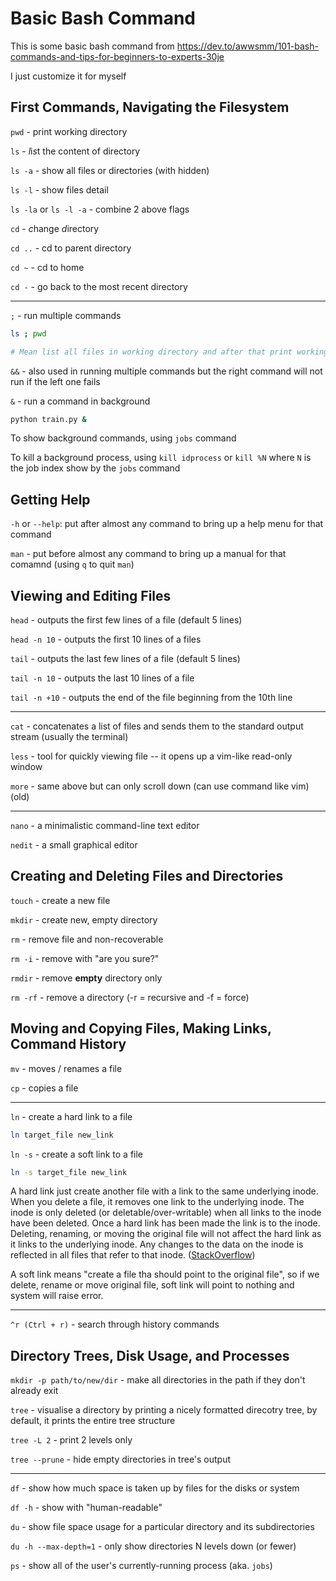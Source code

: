 # Basic Bash Command

This is some basic bash command from https://dev.to/awwsmm/101-bash-commands-and-tips-for-beginners-to-experts-30je

I just customize it for myself

## First Commands, Navigating the Filesystem

`pwd` - print working directory

`ls` - *l*i*s*t the content of directory

`ls -a` - show all files or directories (with hidden) 

`ls -l` - show files detail 

`ls -la` or `ls -l -a` - combine 2 above flags

`cd` - *c*hange *d*irectory

`cd ..` - cd to parent directory

`cd ~` - cd to home

`cd -` - go back to the most recent directory

---

`;` - run multiple commands

```bash
ls ; pwd

# Mean list all files in working directory and after that print working directory
```

`&&` - also used in running multiple commands but the right command will not run if the left one fails

`&` - run a command in background

```bash
python train.py &
```

To show background commands, using `jobs` command

To kill a background process, using `kill idprocess` or `kill %N` where `N` is the job index show by the `jobs` command

## Getting Help

`-h` or `--help`: put after almost any command to bring up a help menu for that command

`man` - put before almost any command to bring up a manual for that comamnd (using `q` to quit `man`)

## Viewing and Editing Files

`head` - outputs the first few lines of a file (default 5 lines)

`head -n 10` - outputs the first 10 lines of a files

`tail` - outputs the last few lines of a file (default 5 lines)

`tail -n 10` - outputs the last 10 lines of a file

`tail -n +10` - outputs the end of the file beginning from the 10th line

---

`cat` - concatenates a list of files and sends them to the standard output stream (usually the terminal)

`less` - tool for quickly viewing file -- it opens up a vim-like read-only window

`more` - same above but can only scroll down (can use command like vim) (old)

---

`nano` - a minimalistic command-line text editor

`nedit` - a small graphical editor

## Creating and Deleting Files and Directories

`touch` - create a new file

`mkdir` - create new, empty directory

`rm` - remove file and non-recoverable

`rm -i` - remove with "are you sure?"

`rmdir` - remove **empty** directory only

`rm -rf` - remove a directory (-r = recursive and -f = force)

## Moving and Copying Files, Making Links, Command History

`mv` - moves / renames a file

`cp` - copies a file

---

`ln` - create a hard link to a file

```bash
ln target_file new_link
```

`ln -s` - create a soft link to a file

```bash
ln -s target_file new_link
```

A hard link just create another file with a link to the same underlying inode. When you delete a file, it removes one link to the underlying inode. The inode is only deleted (or deletable/over-writable) when all links to the inode have been deleted. Once a hard link has been made the link is to the inode. Deleting, renaming, or moving the original file will not affect the hard link as it links to the underlying inode. Any changes to the data on the inode is reflected in all files that refer to that inode. ([StackOverflow](https://stackoverflow.com/a/185903/6678117))

A soft link means "create a file tha should point to the original file", so if we delete, rename or move original file, soft link will point to nothing and system will raise error.

---

`^r (Ctrl + r)` - search through history commands

## Directory Trees, Disk Usage, and Processes

`mkdir -p path/to/new/dir` - make all directories in the path if they don't already exit

`tree` - visualise a directory by printing a nicely formatted direcotry tree, by default, it prints the entire tree structure

`tree -L 2` - print 2 levels only

`tree --prune` - hide empty directories in tree's output

---

`df` - show how much space is taken up by files for the disks or system

`df -h` - show with "human-readable"

`du` - show file space usage for a particular directory and its subdirectories

`du -h --max-depth=1` - only show directories N levels down (or fewer)

`ps` - show all of the user's currently-running process (aka. `jobs`)

